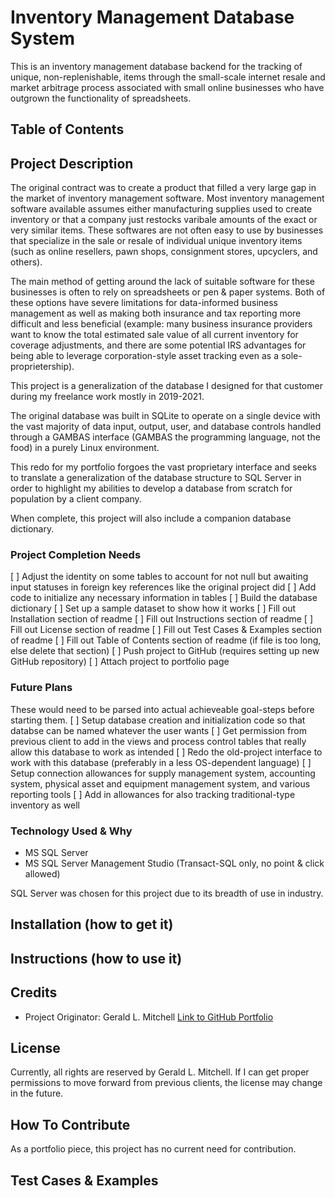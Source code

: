 # Inventory Management Database System
This is an inventory management database backend for the tracking of unique, non-replenishable, items through the small-scale internet resale and market arbitrage process associated with small online businesses who have outgrown the functionality of spreadsheets.

## Table of Contents


## Project Description
The original contract was to create a product that filled a very large gap in the market of inventory management software. Most inventory management software available assumes either manufacturing supplies used to create inventory or that a company just restocks varibale amounts of the exact or very similar items. These softwares are not often easy to use by businesses that specialize in the sale or resale of individual unique inventory items (such as online resellers, pawn shops, consignment stores, upcyclers, and others).

The main method of getting around the lack of suitable software for these businesses is often to rely on spreadsheets or pen & paper systems. Both of these options have severe limitations for data-informed business management as well as making both insurance and tax reporting more difficult and less beneficial (example: many business insurance providers want to know the total estimated sale value of all current inventory for coverage adjustments, and there are some potential IRS advantages for being able to leverage corporation-style asset tracking even as a sole-proprietership).

This project is a generalization of the database I designed for that customer during my freelance work mostly in 2019-2021.

The original database was built in SQLite to operate on a single device with the vast majority of data input, output, user, and database controls handled through a GAMBAS interface (GAMBAS the programming language, not the food) in a purely Linux environment.

This redo for my portfolio forgoes the vast proprietary interface and seeks to translate a generalization of the database structure to SQL Server in order to highlight my abilities to develop a database from scratch for population by a client company.

When complete, this project will also include a companion database dictionary.

### Project Completion Needs
[ ] Adjust the identity on some tables to account for not null but awaiting input statuses in foreign key references like the original project did
[ ] Add code to initialize any necessary information in tables
[ ] Build the database dictionary
[ ] Set up a sample dataset to show how it works
[ ] Fill out Installation section of readme
[ ] Fill out Instructions section of readme
[ ] Fill out License section of readme
[ ] Fill out Test Cases & Examples section of readme
[ ] Fill out Table of Contents section of readme (if file is too long, else delete that section)
[ ] Push project to GitHub (requires setting up new GitHub repository)
[ ] Attach project to portfolio page

### Future Plans
These would need to be parsed into actual achieveable goal-steps before starting them.
[ ] Setup database creation and initialization code so that databse can be named whatever the user wants
[ ] Get permission from previous client to add in the views and process control tables that really allow this database to work as intended
[ ] Redo the old-project interface to work with this database (preferably in a less OS-dependent language)
[ ] Setup connection allowances for supply management system, accounting system, physical asset and equipment management system, and various reporting tools
[ ] Add in allowances for also tracking traditional-type inventory as well


### Technology Used & Why
* MS SQL Server
* MS SQL Server Management Studio (Transact-SQL only, no point & click allowed)

SQL Server was chosen for this project due to its breadth of use in industry.


## Installation (how to get it)


## Instructions (how to use it)


## Credits
* Project Originator: Gerald L. Mitchell [Link to GitHub Portfolio](https://github.com/gmitchell1982)

## License
Currently, all rights are reserved by Gerald L. Mitchell. If I can get proper permissions to move forward from previous clients, the license may change in the future.

## How To Contribute
As a portfolio piece, this project has no current need for contribution.

## Test Cases & Examples

